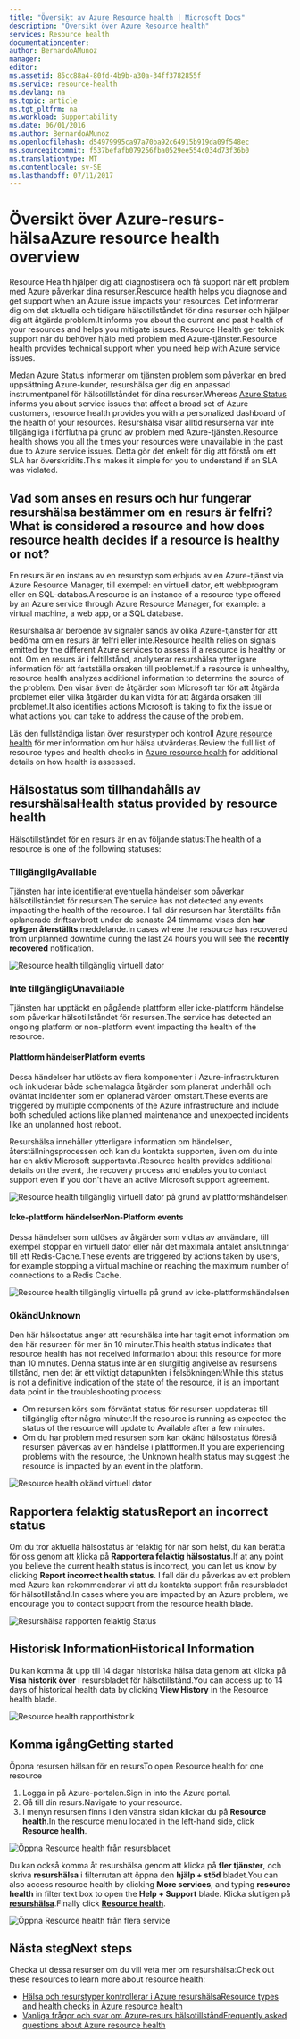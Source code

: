 ```yaml
---
title: "Översikt av Azure Resource health | Microsoft Docs"
description: "Översikt över Azure Resource health"
services: Resource health
documentationcenter: 
author: BernardoAMunoz
manager: 
editor: 
ms.assetid: 85cc88a4-80fd-4b9b-a30a-34ff3782855f
ms.service: resource-health
ms.devlang: na
ms.topic: article
ms.tgt_pltfrm: na
ms.workload: Supportability
ms.date: 06/01/2016
ms.author: BernardoAMunoz
ms.openlocfilehash: d54979995ca97a70ba92c64915b919da09f548ec
ms.sourcegitcommit: f537befafb079256fba0529ee554c034d73f36b0
ms.translationtype: MT
ms.contentlocale: sv-SE
ms.lasthandoff: 07/11/2017
---
```

# <a name="azure-resource-health-overview"></a><span data-ttu-id="7e80f-103">Översikt över Azure-resurs-hälsa</span><span class="sxs-lookup"><span data-stu-id="7e80f-103">Azure resource health overview</span></span>
 
<span data-ttu-id="7e80f-104">Resource Health hjälper dig att diagnostisera och få support när ett problem med Azure påverkar dina resurser.</span><span class="sxs-lookup"><span data-stu-id="7e80f-104">Resource health helps you diagnose and get support when an Azure issue impacts your resources.</span></span> <span data-ttu-id="7e80f-105">Det informerar dig om det aktuella och tidigare hälsotillståndet för dina resurser och hjälper dig att åtgärda problem.</span><span class="sxs-lookup"><span data-stu-id="7e80f-105">It informs you about the current and past health of your resources and helps you mitigate issues.</span></span> <span data-ttu-id="7e80f-106">Resource Health ger teknisk support när du behöver hjälp med problem med Azure-tjänster.</span><span class="sxs-lookup"><span data-stu-id="7e80f-106">Resource health provides technical support when you need help with Azure service issues.</span></span>

<span data-ttu-id="7e80f-107">Medan [Azure Status](https://status.azure.com) informerar om tjänsten problem som påverkar en bred uppsättning Azure-kunder, resurshälsa ger dig en anpassad instrumentpanel för hälsotillståndet för dina resurser.</span><span class="sxs-lookup"><span data-stu-id="7e80f-107">Whereas [Azure Status](https://status.azure.com) informs you about service issues that affect a broad set of Azure customers, resource health provides you with a personalized dashboard of the health of your resources.</span></span> <span data-ttu-id="7e80f-108">Resurshälsa visar alltid resurserna var inte tillgängliga i förflutna på grund av problem med Azure-tjänsten.</span><span class="sxs-lookup"><span data-stu-id="7e80f-108">Resource health shows you all the times your resources were unavailable in the past due to Azure service issues.</span></span> <span data-ttu-id="7e80f-109">Detta gör det enkelt för dig att förstå om ett SLA har överskridits.</span><span class="sxs-lookup"><span data-stu-id="7e80f-109">This makes it simple for you to understand if an SLA was violated.</span></span> 

## <a name="what-is-considered-a-resource-and-how-does-resource-health-decides-if-a-resource-is-healthy-or-not"></a><span data-ttu-id="7e80f-110">Vad som anses en resurs och hur fungerar resurshälsa bestämmer om en resurs är felfri?</span><span class="sxs-lookup"><span data-stu-id="7e80f-110">What is considered a resource and how does resource health decides if a resource is healthy or not?</span></span>
<span data-ttu-id="7e80f-111">En resurs är en instans av en resurstyp som erbjuds av en Azure-tjänst via Azure Resource Manager, till exempel: en virtuell dator, ett webbprogram eller en SQL-databas.</span><span class="sxs-lookup"><span data-stu-id="7e80f-111">A resource is an instance of a resource type offered by an Azure service through Azure Resource Manager, for example: a virtual machine, a web app, or a SQL database.</span></span>

<span data-ttu-id="7e80f-112">Resurshälsa är beroende av signaler sänds av olika Azure-tjänster för att bedöma om en resurs är felfri eller inte.</span><span class="sxs-lookup"><span data-stu-id="7e80f-112">Resource health relies on signals emitted by the different Azure services to assess if a resource is healthy or not.</span></span> <span data-ttu-id="7e80f-113">Om en resurs är i feltillstånd, analyserar resurshälsa ytterligare information för att fastställa orsaken till problemet.</span><span class="sxs-lookup"><span data-stu-id="7e80f-113">If a resource is unhealthy, resource health analyzes additional information to determine the source of the problem.</span></span> <span data-ttu-id="7e80f-114">Den visar även de åtgärder som Microsoft tar för att åtgärda problemet eller vilka åtgärder du kan vidta för att åtgärda orsaken till problemet.</span><span class="sxs-lookup"><span data-stu-id="7e80f-114">It also identifies actions Microsoft is taking to fix the issue or what actions you can take to address the cause of the problem.</span></span> 

<span data-ttu-id="7e80f-115">Läs den fullständiga listan över resurstyper och kontroll [Azure resource health](resource-health-checks-resource-types.md) för mer information om hur hälsa utvärderas.</span><span class="sxs-lookup"><span data-stu-id="7e80f-115">Review the full list of resource types and health checks in [Azure resource health](resource-health-checks-resource-types.md) for additional details on how health is assessed.</span></span>

## <a name="health-status-provided-by-resource-health"></a><span data-ttu-id="7e80f-116">Hälsostatus som tillhandahålls av resurshälsa</span><span class="sxs-lookup"><span data-stu-id="7e80f-116">Health status provided by resource health</span></span>
<span data-ttu-id="7e80f-117">Hälsotillståndet för en resurs är en av följande status:</span><span class="sxs-lookup"><span data-stu-id="7e80f-117">The health of a resource is one of the following statuses:</span></span>

### <a name="available"></a><span data-ttu-id="7e80f-118">Tillgänglig</span><span class="sxs-lookup"><span data-stu-id="7e80f-118">Available</span></span>
<span data-ttu-id="7e80f-119">Tjänsten har inte identifierat eventuella händelser som påverkar hälsotillståndet för resursen.</span><span class="sxs-lookup"><span data-stu-id="7e80f-119">The service has not detected any events impacting the health of the resource.</span></span> <span data-ttu-id="7e80f-120">I fall där resursen har återställts från oplanerade driftsavbrott under de senaste 24 timmarna visas den **har nyligen återställts** meddelande.</span><span class="sxs-lookup"><span data-stu-id="7e80f-120">In cases where the resource has recovered from unplanned downtime during the last 24 hours you will see the **recently recovered** notification.</span></span>

![Resource health tillgänglig virtuell dator](./media/resource-health-overview/Available.png)

### <a name="unavailable"></a><span data-ttu-id="7e80f-122">Inte tillgänglig</span><span class="sxs-lookup"><span data-stu-id="7e80f-122">Unavailable</span></span>
<span data-ttu-id="7e80f-123">Tjänsten har upptäckt en pågående plattform eller icke-plattform händelse som påverkar hälsotillståndet för resursen.</span><span class="sxs-lookup"><span data-stu-id="7e80f-123">The service has detected an ongoing platform or non-platform event impacting the health of the resource.</span></span>

#### <a name="platform-events"></a><span data-ttu-id="7e80f-124">Plattform händelser</span><span class="sxs-lookup"><span data-stu-id="7e80f-124">Platform events</span></span>
<span data-ttu-id="7e80f-125">Dessa händelser har utlösts av flera komponenter i Azure-infrastrukturen och inkluderar både schemalagda åtgärder som planerat underhåll och oväntat incidenter som en oplanerad värden omstart.</span><span class="sxs-lookup"><span data-stu-id="7e80f-125">These events are triggered by multiple components of the Azure infrastructure and include both scheduled actions like planned maintenance and unexpected incidents like an unplanned host reboot.</span></span>

<span data-ttu-id="7e80f-126">Resurshälsa innehåller ytterligare information om händelsen, återställningsprocessen och kan du kontakta supporten, även om du inte har en aktiv Microsoft supportavtal.</span><span class="sxs-lookup"><span data-stu-id="7e80f-126">Resource health provides additional details on the event, the recovery process and enables you to contact support even if you don't have an active Microsoft support agreement.</span></span>

![Resource health tillgänglig virtuell dator på grund av plattformshändelsen](./media/resource-health-overview/Unavailable.png)

#### <a name="non-platform-events"></a><span data-ttu-id="7e80f-128">Icke-plattform händelser</span><span class="sxs-lookup"><span data-stu-id="7e80f-128">Non-Platform events</span></span>
<span data-ttu-id="7e80f-129">Dessa händelser som utlöses av åtgärder som vidtas av användare, till exempel stoppar en virtuell dator eller når det maximala antalet anslutningar till ett Redis-Cache.</span><span class="sxs-lookup"><span data-stu-id="7e80f-129">These events are triggered by actions taken by users, for example stopping a virtual machine or reaching the maximum number of connections to a Redis Cache.</span></span>

![Resource health tillgänglig virtuella på grund av icke-plattformshändelsen](./media/resource-health-overview/Unavailable_NonPlatform.png)

### <a name="unknown"></a><span data-ttu-id="7e80f-131">Okänd</span><span class="sxs-lookup"><span data-stu-id="7e80f-131">Unknown</span></span>
<span data-ttu-id="7e80f-132">Den här hälsostatus anger att resurshälsa inte har tagit emot information om den här resursen för mer än 10 minuter.</span><span class="sxs-lookup"><span data-stu-id="7e80f-132">This health status indicates that resource health has not received information about this resource for more than 10 minutes.</span></span> <span data-ttu-id="7e80f-133">Denna status inte är en slutgiltig angivelse av resursens tillstånd, men det är ett viktigt datapunkten i felsökningen:</span><span class="sxs-lookup"><span data-stu-id="7e80f-133">While this status is not a definitive indication of the state of the resource, it is an important data point in the troubleshooting process:</span></span>
* <span data-ttu-id="7e80f-134">Om resursen körs som förväntat status för resursen uppdateras till tillgänglig efter några minuter.</span><span class="sxs-lookup"><span data-stu-id="7e80f-134">If the resource is running as expected the status of the resource will update to Available after a few minutes.</span></span>
* <span data-ttu-id="7e80f-135">Om du har problem med resursen som kan okänd hälsostatus föreslå resursen påverkas av en händelse i plattformen.</span><span class="sxs-lookup"><span data-stu-id="7e80f-135">If you are experiencing problems with the resource, the Unknown health status may suggest the resource is impacted by an event in the platform.</span></span>

![Resource health okänd virtuell dator](./media/resource-health-overview/Unknown.png)

## <a name="report-an-incorrect-status"></a><span data-ttu-id="7e80f-137">Rapportera felaktig status</span><span class="sxs-lookup"><span data-stu-id="7e80f-137">Report an incorrect status</span></span>
<span data-ttu-id="7e80f-138">Om du tror aktuella hälsostatus är felaktig för när som helst, du kan berätta för oss genom att klicka på **Rapportera felaktig hälsostatus**.</span><span class="sxs-lookup"><span data-stu-id="7e80f-138">If at any point you believe the current health status is incorrect, you can let us know by clicking **Report incorrect health status**.</span></span> <span data-ttu-id="7e80f-139">I fall där du påverkas av ett problem med Azure kan rekommenderar vi att du kontakta support från resursbladet för hälsotillstånd.</span><span class="sxs-lookup"><span data-stu-id="7e80f-139">In cases where you are impacted by an Azure problem, we encourage you to contact support from the resource health blade.</span></span> 

![Resurshälsa rapporten felaktig Status](./media/resource-health-overview/incorrect-status.png)

## <a name="historical-information"></a><span data-ttu-id="7e80f-141">Historisk Information</span><span class="sxs-lookup"><span data-stu-id="7e80f-141">Historical Information</span></span>
<span data-ttu-id="7e80f-142">Du kan komma åt upp till 14 dagar historiska hälsa data genom att klicka på **Visa historik över** i resursbladet för hälsotillstånd.</span><span class="sxs-lookup"><span data-stu-id="7e80f-142">You can access up to 14 days of historical health data by clicking **View History** in the Resource health blade.</span></span> 

![Resource health rapporthistorik](./media/resource-health-overview/history-blade.png)

## <a name="getting-started"></a><span data-ttu-id="7e80f-144">Komma igång</span><span class="sxs-lookup"><span data-stu-id="7e80f-144">Getting started</span></span>
<span data-ttu-id="7e80f-145">Öppna resursen hälsan för en resurs</span><span class="sxs-lookup"><span data-stu-id="7e80f-145">To open Resource health for one resource</span></span>
1.  <span data-ttu-id="7e80f-146">Logga in på Azure-portalen.</span><span class="sxs-lookup"><span data-stu-id="7e80f-146">Sign in into the Azure portal.</span></span>
2.  <span data-ttu-id="7e80f-147">Gå till din resurs.</span><span class="sxs-lookup"><span data-stu-id="7e80f-147">Navigate to your resource.</span></span>
3.  <span data-ttu-id="7e80f-148">I menyn resursen finns i den vänstra sidan klickar du på **Resource health**.</span><span class="sxs-lookup"><span data-stu-id="7e80f-148">In the resource menu located in the left-hand side, click **Resource health**.</span></span>

![Öppna Resource health från resursbladet](./media/resource-health-overview/from-resource-blade.png)

<span data-ttu-id="7e80f-150">Du kan också komma åt resurshälsa genom att klicka på **fler tjänster**, och skriva **resurshälsa** i filterrutan att öppna den **hjälp + stöd** bladet.</span><span class="sxs-lookup"><span data-stu-id="7e80f-150">You can also access resource health by clicking **More services**, and typing **resource health** in filter text box to open the **Help + Support** blade.</span></span> <span data-ttu-id="7e80f-151">Klicka slutligen på [ **resurshälsa**](https://ms.portal.azure.com/#blade/Microsoft_Azure_Monitoring/AzureMonitoringBrowseBlade/resourceHealth).</span><span class="sxs-lookup"><span data-stu-id="7e80f-151">Finally click [**Resource health**](https://ms.portal.azure.com/#blade/Microsoft_Azure_Monitoring/AzureMonitoringBrowseBlade/resourceHealth).</span></span>

![Öppna Resource health från flera service](./media/resource-health-overview/FromOtherServices.png)

## <a name="next-steps"></a><span data-ttu-id="7e80f-153">Nästa steg</span><span class="sxs-lookup"><span data-stu-id="7e80f-153">Next steps</span></span>

<span data-ttu-id="7e80f-154">Checka ut dessa resurser om du vill veta mer om resurshälsa:</span><span class="sxs-lookup"><span data-stu-id="7e80f-154">Check out these resources to learn more about resource health:</span></span>
-  [<span data-ttu-id="7e80f-155">Hälsa och resurstyper kontrollerar i Azure resurshälsa</span><span class="sxs-lookup"><span data-stu-id="7e80f-155">Resource types and health checks in Azure resource health</span></span>](resource-health-checks-resource-types.md)
-  [<span data-ttu-id="7e80f-156">Vanliga frågor och svar om Azure-resurs hälsotillstånd</span><span class="sxs-lookup"><span data-stu-id="7e80f-156">Frequently asked questions about Azure resource health</span></span>](resource-health-faq.md)




